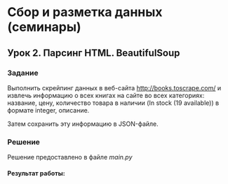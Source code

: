 # Сбор и разметка данных (семинары)
## Урок 2. Парсинг HTML. BeautifulSoup

### Задание

Выполнить скрейпинг данных в веб-сайта http://books.toscrape.com/ и извлечь информацию о всех книгах на сайте во всех категориях: название, цену, количество товара в наличии (In stock (19 available)) в формате integer, описание.

Затем сохранить эту информацию в JSON-файле.


### Решение

Решение предоставлено в файле *main.py*


#### Результат работы:
